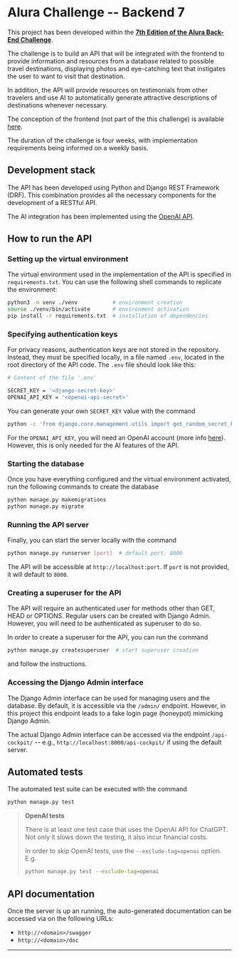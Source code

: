 # Alura Challenge -- Backend 7

This project has been developed within the [**7th Edition of the Alura Back-End Challenge**](https://www.alura.com.br/challenges/back-end-7?host=https://cursos.alura.com.br).

The challenge is to build an API that will be integrated with the frontend to provide information and resources from a database related to possible travel destinations, displaying photos and eye-catching text that instigates the user to want to visit that destination.

In addition, the API will provide resources on testimonials from other travelers and use AI to automatically generate attractive descriptions of destinations whenever necessary.

The conception of the frontend (not part of the this challenge) is available [here](https://www.figma.com/proto/1qD4hmpnvxoeHRC1cbWKgR/Angular_-Componentização-e-Design-com-Angular-Material-_-Jornada-Milhas?type=design&node-id=4-6408&scaling=min-zoom&page-id=0%3A1).

The duration of the challenge is four weeks, with implementation requirements being informed on a weekly basis.

## Development stack

The API has been developed using Python and Django REST Framework (DRF).
This combination provides all the necessary components for the development of a RESTful API.

The AI integration has been implemented using the [OpenAI API](https://platform.openai.com/docs/introduction).

## How to run the API

### Setting up the virtual environment

The virtual environment used in the implementation of the API is specified in `requirements.txt`.
You can use the following shell commands to replicate the environment:

```bash
python3 -m venv ./venv           # environment creation
source ./venv/bin/activate       # environment activation 
pip install -r requirements.txt  # installation of dependencies
```

### Specifying authentication keys

For privacy reasons, authentication keys are not stored in the repository.
Instead, they must be specified locally, in a file named `.env`, located in the root directory of the API code.
The `.env` file should look like this:

```sh
# Content of the file '.env'

SECRET_KEY = '<django-secret-key>'
OPENAI_API_KEY = '<openai-api-secret>'
```

You can generate your own `SECRET_KEY` value with the command

```sh
python -c 'from django.core.management.utils import get_random_secret_key; print(get_random_secret_key())' 
```

For the `OPENAI_API_KEY`, you will need an OpenAI account (more info [here](https://openai.com/blog/openai-api)).
However, this is only needed for the AI features of the API.

### Starting the database

Once you have everything configured and the virtual environment activated, run the following commands to create the database

```bash
python manage.py makemigrations
python manage.py migrate
```

### Running the API server

Finally, you can start the server locally with the command

```bash
python manage.py runserver [port]  # default port: 8000
```

The API will be accessible at `http://localhost:port`.
If `port` is not provided, it will default to `8000`.

### Creating a superuser for the API

The API will require an authenticated user for methods other than GET, HEAD or
OPTIONS.
Regular users can be created with Django Admin.
However, you will need to be authenticated as superuser to do so.

In order to create a superuser for the API, you can run the command

```bash
python manage.py createsuperuser  # start superuser creation
```

and follow the instructions.

### Accessing the Django Admin interface

The Django Admin interface can be used for managing users and the database.
By default, it is accessible via the `/admin/` endpoint.
However, in this project this endpoint leads to a fake login page (honeypot) mimicking Django Admin.

The actual Django Admin interface can be accessed via the endpoint `/api-cockpit/` -- e.g., `http://localhost:8000/api-cockpit/` if using the default server.

## Automated tests

The automated test suite can be executed with the command

```sh
python manage.py test
```

> **OpenAI tests**
>
> There is at least one test case that uses the OpenAI API for ChatGPT.
> Not only it slows down the testing, it also incur financial costs.
>
> In order to skip OpenAI tests, use the `--exclude-tag=openai` option.  
> E.g.
> ```sh
> python manage.py test --exclude-tag=openai  
> ```

## API documentation

Once the server is up an running, the auto-generated documentation can be accessed via on the following URLs:

- `http://<domain>/swagger`
- `http://<domain>/doc`

---
